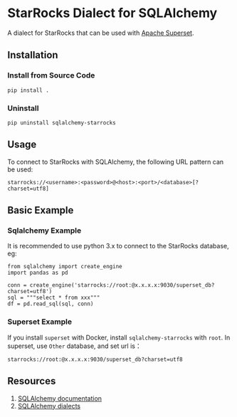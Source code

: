 # StarRocks Dialect for SQLAlchemy
A dialect for StarRocks that can be used with [Apache Superset](https://superset.apache.org).

## Installation
### Install from Source Code
```
pip install .
```
### Uninstall
```
pip uninstall sqlalchemy-starrocks
```


## Usage

To connect to StarRocks with SQLAlchemy, the following URL pattern can be used:

```
starrocks://<username>:<password>@<host>:<port>/<database>[?charset=utf8]
```

## Basic Example
### Sqlalchemy Example
It is recommended to use python 3.x to connect to the StarRocks database, eg:
```
from sqlalchemy import create_engine
import pandas as pd

conn = create_engine('starrocks://root:@x.x.x.x:9030/superset_db?charset=utf8')
sql = """select * from xxx"""
df = pd.read_sql(sql, conn)
```

### Superset Example
If you install `superset` with Docker, install `sqlalchemy-starrocks` with `root`. In superset, use `Other` database, and set url is：
```
starrocks://root:@x.x.x.x:9030/superset_db?charset=utf8
```

## Resources
1. [SQLAlchemy documentation](https://docs.sqlalchemy.org/en/13/index.html)
2. [SQLAlchemy dialects](https://docs.sqlalchemy.org/en/13/dialects/index.html)